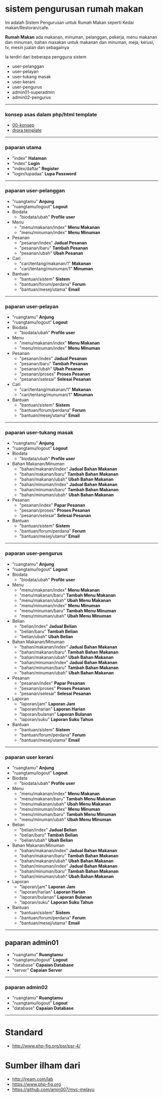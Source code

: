 # sistem pengurusan rumah makan
Ini adalah Sistem Pengurusan untuk Rumah Makan seperti Kedai makan/Restoran/cafe.

**Rumah Makan** ada makanan, minuman, pelanggan, pekerja, menu makanan dan minuman,
bahan masakan untuk makanan dan minuman, meja, kerusi, tv, mesin jualan dan sebagainya

Ia terdiri dari beberapa pengguna sistem

* user-pelanggan
* user-pelayan
* user-tukang masak
* user-kerani
* user-pengurus
* admin01-superadmin
* admin02-pengurus

___
### konsep asas dalam php/html template
* [00-konsep](./00-konsep)
* [drora template](./01-Drora-Restaurant-Template)

___
### paparan utama
* "index" **Halaman**
* "index" **Login**
* "index/daftar" **Register**
* "login/lupadaa" **Lupa Password**

___
### paparan user-pelanggan
* "ruangtamu" **Anjung**
* "ruangtamu/logout" **Logout**
* Biodata
  * "biodata/ubah" **Profile user**
* Menu
  * "menu/makanan/index" **Menu Makanan**
  * "menu/minuman/index" **Menu Minuman**
* Pesanan
  * "pesanan/index" **Jadual Pesanan**
  * "pesanan/baru" **Tambah Pesanan**
  * "pesanan/ubah" **Ubah Pesanan**
* Cari
  * "cari/tentang/makanan/1" **Makanan**
  * "cari/tentang/munuman/1" **Minuman**
* Bantuan
  * "bantuan/sistem" **Sistem**
  * "bantuan/forum/perdana" **Forum**
  * "bantuan/mesej/utama" **Email**

___
### paparan user-pelayan
* "ruangtamu" **Anjung**
* "ruangtamu/logout" **Logout**
* Biodata
  * "biodata/ubah" **Profile user**
* Menu
  * "menu/makanan/index" **Menu Makanan**
  * "menu/minuman/index" **Menu Minuman**
* Pesanan
  * "pesanan/index" **Jadual Pesanan**
  * "pesanan/baru" **Tambah Pesanan**
  * "pesanan/ubah" **Ubah Pesanan**
  * "pesanan/proses" **Proses Pesanan**
  * "pesanan/selesai" **Selesai Pesanan**
* Cari
  * "cari/tentang/makanan/1" **Makanan**
  * "cari/tentang/munuman/1" **Minuman**
* Bantuan
  * "bantuan/sistem" **Sistem**
  * "bantuan/forum/perdana" **Forum**
  * "bantuan/mesej/utama" **Email**

___
### paparan user-tukang masak
* "ruangtamu" **Anjung**
* "ruangtamu/logout" **Logout**
* Biodata
  * "biodata/ubah" **Profile user**
* Bahan Makanan/Minuman
  * "bahan/makanan/index" **Jadual Bahan Makanan**
  * "bahan/makanan/baru" **Tambah Bahan Makanan**
  * "bahan/makanan/ubah" **Ubah Bahan Makanan**
  * "bahan/minuman/index" **Jadual Bahan Makanan**
  * "bahan/minuman/baru" **Tambah Bahan Makanan**
  * "bahan/minuman/ubah" **Ubah Bahan Makanan**
* Pesanan
  * "pesanan/index" **Papar Pesanan**
  * "pesanan/proses" **Proses Pesanan**
  * "pesanan/selesai" **Selesai Pesanan**
* Bantuan
  * "bantuan/sistem" **Sistem**
  * "bantuan/forum/perdana" **Forum**
  * "bantuan/mesej/utama" **Email**

___
### paparan user-pengurus
* "ruangtamu" **Anjung**
* "ruangtamu/logout" **Logout**
* Biodata
  * "biodata/ubah" **Profile user**
* Menu
  * "menu/makanan/index" **Menu Makanan**
  * "menu/makanan/baru" **Tambah Menu Makanan**
  * "menu/makanan/ubah" **Ubah Menu Makanan**
  * "menu/minuman/index" **Menu Minuman**
  * "menu/minuman/baru" **Tambah Menu Minuman**
  * "menu/minuman/ubah" **Ubah Menu Minuman**
* Belian
  * "belian/index" **Jadual Belian**
  * "belian/baru" **Tambah Belian**
  * "belian/ubah" **Ubah Belian**
* Bahan Makanan/Minuman
  * "bahan/makanan/index" **Jadual Bahan Makanan**
  * "bahan/makanan/baru" **Tambah Bahan Makanan**
  * "bahan/makanan/ubah" **Ubah Bahan Makanan**
  * "bahan/minuman/index" **Jadual Bahan Makanan**
  * "bahan/minuman/baru" **Tambah Bahan Makanan**
  * "bahan/minuman/ubah" **Ubah Bahan Makanan**
* Pesanan
  * "pesanan/index" **Papar Pesanan**
  * "pesanan/proses" **Proses Pesanan**
  * "pesanan/selesai" **Selesai Pesanan**
* Laporan
  * "laporan/jam" **Laporan Jam**
  * "laporan/harian" **Laporan Harian**
  * "laporan/bulanan" **Laporan Bulanan**
  * "laporan/suku" **Laporan Suku Tahun**
* Bantuan
  * "bantuan/sistem" **Sistem**
  * "bantuan/forum/perdana" **Forum**
  * "bantuan/mesej/utama" **Email**

___
### paparan user kerani
* "ruangtamu" **Anjung**
* "ruangtamu/logout" **Logout**
* Biodata
  * "biodata/ubah" **Profile user**
* Menu
  * "menu/makanan/index" **Menu Makanan**
  * "menu/makanan/baru" **Tambah Menu Makanan**
  * "menu/makanan/ubah" **Ubah Menu Makanan**
  * "menu/minuman/index" **Menu Minuman**
  * "menu/minuman/baru" **Tambah Menu Minuman**
  * "menu/minuman/ubah" **Ubah Menu Minuman**
* Belian
  * "belian/index" **Jadual Belian**
  * "belian/baru" **Tambah Belian**
  * "belian/ubah" **Ubah Belian**
* Bahan Makanan/Minuman
  * "bahan/makanan/index" **Jadual Bahan Makanan**
  * "bahan/makanan/baru" **Tambah Bahan Makanan**
  * "bahan/makanan/ubah" **Ubah Bahan Makanan**
  * "bahan/minuman/index" **Jadual Bahan Makanan**
  * "bahan/minuman/baru" **Tambah Bahan Makanan**
  * "bahan/minuman/ubah" **Ubah Bahan Makanan**
* Laporan
  * "laporan/jam" **Laporan Jam**
  * "laporan/harian" **Laporan Harian**
  * "laporan/bulanan" **Laporan Bulanan**
  * "laporan/suku" **Laporan Suku Tahun**
* Bantuan
  * "bantuan/sistem" **Sistem**
  * "bantuan/forum/perdana" **Forum**
  * "bantuan/mesej/utama" **Email**

___
## paparan admin01
* "ruangtamu" **Ruangtamu**
* "ruangtamu/logout" **Logout**
* "database" **Capaian Database**
* "server" **Capaian Server**

___
### paparan admin02
* "ruangtamu" **Ruangtamu**
* "ruangtamu/logout" **Logout**
* "database" **Capaian Database**

___
# Standard
* http://www.php-fig.org/psr/psr-4/

# Sumber ilham dari
* http://jream.com/lab
* https://www.php-fig.org
* https://github.com/amin007/mvc-melayu